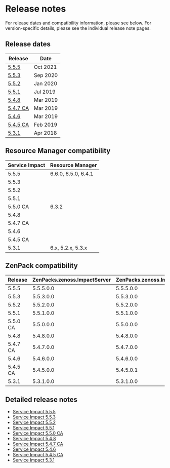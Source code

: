 # Release notes

For release dates and compatibility information, please see below.
For version-specific details, please see the individual release note pages.

## Release dates

| Release                                              | Date     |
|------------------------------------------------------|----------|
| [5.5.5](/imp/install/release-notes-5.5.5.html)       | Oct 2021 |
| [5.5.3](/imp/install/release-notes-5.5.3.html)       | Sep 2020 |
| [5.5.2](/imp/install/release-notes-5.5.2.html)       | Jan 2020 |
| [5.5.1](/imp/install/release-notes-5.5.1.html)       | Jul 2019 |
| [5.4.8](/imp/install/release-notes-5.4.8.html)       | Mar 2019 |
| [5.4.7 CA](/imp/install/release-notes-5.4.7-ca.html) | Mar 2019 |
| [5.4.6](/imp/install/release-notes-5.4.6.html)       | Mar 2019 |
| [5.4.5 CA](/imp/install/release-notes-5.4.5-ca.html) | Feb 2019 |
| [5.3.1](/imp/install/release-notes-5.3.1.html)       | Apr 2018 |

## Resource Manager compatibility

| Service Impact | Resource Manager    |
|----------------|---------------------|
| 5.5.5          | 6.6.0, 6.5.0, 6.4.1 |
| 5.5.3          |                     |
| 5.5.2          |                     |
| 5.5.1          |                     |
| 5.5.0 CA       | 6.3.2               |
| 5.4.8          |                     |
| 5.4.7 CA       |                     |
| 5.4.6          |                     |
| 5.4.5 CA       |                     |
| 5.3.1          | 6.x, 5.2.x, 5.3.x   |

## ZenPack compatibility

| Release  |  ZenPacks.zenoss.ImpactServer |  ZenPacks.zenoss.Impact  |
|----------|-------------------------------|--------------------------|
| 5.5.5    | 5.5.5.0.0                     | 5.5.5.0.0                |
| 5.5.3    | 5.5.3.0.0                     | 5.5.3.0.0                |
| 5.5.2    | 5.5.2.0.0                     | 5.5.2.0.0                |
| 5.5.1    | 5.5.1.0.0                     | 5.5.1.0.0                |
| 5.5.0 CA | 5.5.0.0.0                     | 5.5.0.0.0                |
| 5.4.8    | 5.4.8.0.0                     | 5.4.8.0.0                |
| 5.4.7 CA | 5.4.7.0.0                     | 5.4.7.0.0                |
| 5.4.6    | 5.4.6.0.0                     | 5.4.6.0.0                |
| 5.4.5 CA | 5.4.5.0.0                     | 5.4.5.0.1                |
| 5.3.1    |  5.3.1.0.0                    | 5.3.1.0.0                |

## Detailed release notes

-   [Service Impact 5.5.5](/imp/install/release-notes-5.5.5.html)
-   [Service Impact 5.5.3](/imp/install/release-notes-5.5.3.html)
-   [Service Impact 5.5.2](/imp/install/release-notes-5.5.2.html)
-   [Service Impact 5.5.1](/imp/install/release-notes-5.5.1.html)
-   [Service Impact 5.5.0 CA](/imp/install/release-notes-5.5.0-ca.html)
-   [Service Impact 5.4.8](/imp/install/release-notes-5.4.8.html)
-   [Service Impact 5.4.7 CA](/imp/install/release-notes-5.4.7-ca.html)
-   [Service Impact 5.4.6](/imp/install/release-notes-5.4.6.html)
-   [Service Impact 5.4.5 CA](/imp/install/release-notes-5.4.5-ca.html)
-   [Service Impact 5.3.1](/imp/install/release-notes-5.3.1.html)

</p>
